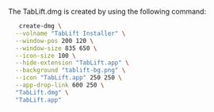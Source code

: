 The TabLift.dmg is created by using the following command:
```bash
   create-dmg \
  --volname "TabLift Installer" \
  --window-pos 200 120 \
  --window-size 835 650 \
  --icon-size 100 \
  --hide-extension "TabLift.app" \
  --background "tablift-bg.png" \
  --icon "TabLift.app" 250 250 \
  --app-drop-link 600 250 \
  "TabLift.dmg" \
  "TabLift.app"
  ```
